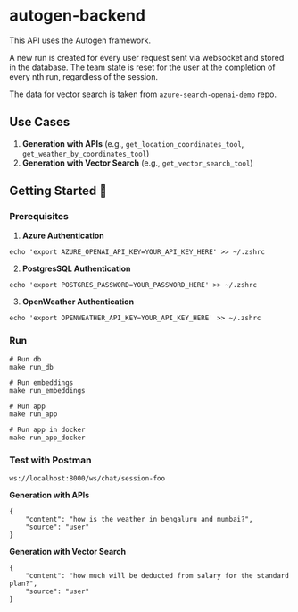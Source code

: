 # autogen-backend

This API uses the Autogen framework.

A new run is created for every user request sent via websocket and stored in the database. The team state is reset for the user at the completion of every nth run, regardless of the session.

The data for vector search is taken from `azure-search-openai-demo` repo.
 

## Use Cases

1. **Generation with APIs** (e.g., `get_location_coordinates_tool`, `get_weather_by_coordinates_tool`)
2. **Generation with Vector Search** (e.g., `get_vector_search_tool`)

## Getting Started 🚀

### Prerequisites

1. **Azure Authentication**

```
echo 'export AZURE_OPENAI_API_KEY=YOUR_API_KEY_HERE' >> ~/.zshrc
```

2. **PostgresSQL Authentication**

```
echo 'export POSTGRES_PASSWORD=YOUR_PASSWORD_HERE' >> ~/.zshrc
```

3. **OpenWeather Authentication**

```
echo 'export OPENWEATHER_API_KEY=YOUR_API_KEY_HERE' >> ~/.zshrc
```

### Run

```
# Run db
make run_db

# Run embeddings
make run_embeddings

# Run app
make run_app

# Run app in docker
make run_app_docker

```

### Test with Postman

```
ws://localhost:8000/ws/chat/session-foo
```

**Generation with APIs**
```
{
    "content": "how is the weather in bengaluru and mumbai?",
    "source": "user"
}

```
**Generation with Vector Search**
```
{
    "content": "how much will be deducted from salary for the standard plan?",
    "source": "user"
}
```
